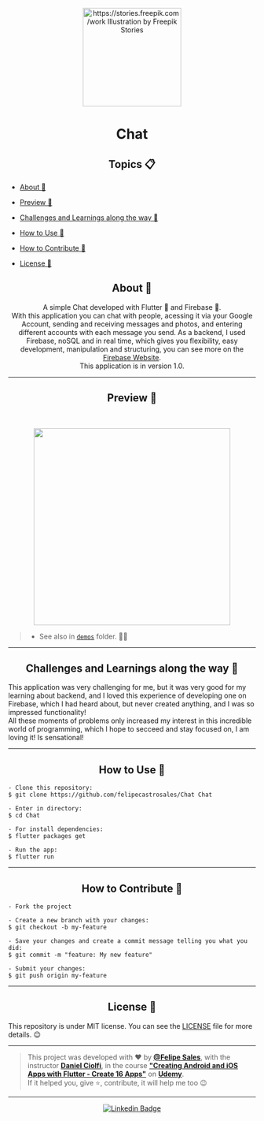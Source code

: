  <p align="center">
      <img src="https://user-images.githubusercontent.com/59374587/94870148-34b87a80-041d-11eb-85d2-e1e6aac7af28.png" width="200px" alt="https://stories.freepik.com/work Illustration by Freepik Stories"/>
</p>

<h1 align="center">Chat</h1>


<h2 align="center">Topics 📋</h2>

<p>
   
- [About 📖](#about-)

- [Preview 📱](#preview-)

- [Challenges and Learnings along the way 🤯](#challenges-and-learnings-along-the-way-)

- [How to Use 🤔](#how-to-use-)

- [How to Contribute 💪](#how-to-contribute-)

- [License 📝](#license-)

<p>

<h2 align="center">About 📖</h2>
   
<p align="center">   
   A simple Chat developed with Flutter 💙 and Firebase 💛.<br>
   With this application you can chat with people, acessing it via your Google Account, sending and receiving messages and photos, and entering different accounts with each message you send.
   As a backend, I used Firebase, noSQL and in real time, which gives you flexibility, easy development, manipulation and structuring, you can see more on the <a href="https://firebase.google.com/">Firebase Website</a>.<br>
   This application is in version 1.0.
</p>

---

<h2 align="center">Preview 📱</h2><br>

   <p align="center">
      <img src="demos/chat_demo1.gif" width="400px">
   </p>
   
   > * See also in [`demos`](https://github.com/felipecastrosales/Chat/tree/master/demos) folder. 🧐📂

---

<h2 align="center">Challenges and Learnings along the way 🤯</h2>

   <p>
    This application was very challenging for me, but it was very good for my learning about backend, and I loved this experience of developing one on Firebase, which I had heard about, but never created anything, and I was so impressed functionality!<br>
    All these moments of problems only increased my interest in this incredible world of programming, which I hope to secceed and stay focused on, I am loving it! Is sensational!
   </p>

---

<h2 align="center">How to Use 🤔</h2>

   ```   
   - Clone this repository:
   $ git clone https://github.com/felipecastrosales/Chat Chat

   - Enter in directory:
   $ cd Chat

   - For install dependencies:
   $ flutter packages get

   - Run the app: 
   $ flutter run
   ```

---

<h2 align="center">How to Contribute 💪</h2>

   ```
   - Fork the project 

   - Create a new branch with your changes:
   $ git checkout -b my-feature

   - Save your changes and create a commit message telling you what you did:
   $ git commit -m "feature: My new feature"

   - Submit your changes:
   $ git push origin my-feature
   ```

---

<h2 align="center">License 📝</h2>

   This repository is under MIT license. You can see the [LICENSE](https://github.com/felipecastrosales/Chat/blob/master/LICENSE) file for more details. 😉

   ---

   >This project was developed with ❤️ by **[@Felipe Sales](https://www.linkedin.com/in/felipecastrosales/)**, with the instructor **[Daniel Ciolfi](https://linkedin.com/in/danielciolfi)**, in the course  **["Creating Android and iOS Apps with Flutter - Create 16 Apps"](https://www.udemy.com/course/curso-completo-flutter-app-android-ios)** on **[Udemy](https://www.udemy.com/)**.<br>
   If it helped you, give ⭐, contribute, it will help me too 😉

---

   <div align="center">

   [![Linkedin Badge](https://img.shields.io/badge/-Felipe%20Sales-292929?style=flat-square&logo=Linkedin&logoColor=white&link=https://www.linkedin.com/in/felipecastrosales/)](https://www.linkedin.com/in/felipecastrosales/)

   </div>
